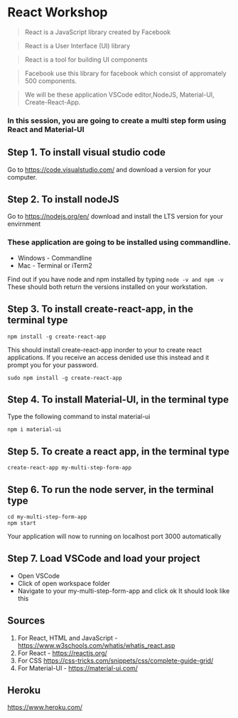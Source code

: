 # React Workshop

> React is a JavaScript library created by Facebook

> React is a User Interface (UI) library

> React is a tool for building UI components

> Facebook use this library for facebook which consist of appromately 500 components.

> We will be these application VSCode editor,NodeJS, Material-UI, Create-React-App.

### In this session, you are going to create a multi step form using React and Material-UI

## Step 1. To install visual studio code

Go to https://code.visualstudio.com/ and download a version for your computer.

## Step 2. To install nodeJS 

Go to https://nodejs.org/en/ download and install the LTS version for your envirnment

### These application are going to be installed using commandline.
-  Windows - Commandline
-  Mac - Terminal or iTerm2

Find out if you have node and npm installed by typing ```node -v and npm -v ```
These should both return the versions installed on your workstation.

## Step 3. To install create-react-app, in the terminal type

```
npm install -g create-react-app
```
This should install create-react-app inorder to your to create react applications.
If you receive an access denided use this instead and it prompt you for your password.

```
sudo npm install -g create-react-app
```

## Step 4. To install Material-UI, in the terminal type
Type the following command to instal material-ui

```
npm i material-ui
```

## Step 5. To create a react app, in the terminal type

```
create-react-app my-multi-step-form-app
```

## Step 6. To run the node server, in the terminal type

```
cd my-multi-step-form-app
npm start
```
Your application will now to running on localhost port 3000 automatically

## Step 7. Load VSCode and load your project
-  Open VSCode
-  Click of open workspace folder
-  Navigate to your my-multi-step-form-app and click ok
It should look like this



## Sources
1.  For React, HTML and JavaScript - https://www.w3schools.com/whatis/whatis_react.asp
2.  For React - https://reactjs.org/
3.  For CSS https://css-tricks.com/snippets/css/complete-guide-grid/
4.  For Material-UI - https://material-ui.com/


## Heroku
https://www.heroku.com/
